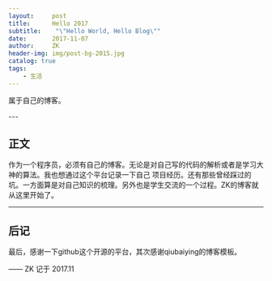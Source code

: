 ```yaml
---
layout:     post
title:      Hello 2017
subtitle:    "\"Hello World, Hello Blog\""
date:       2017-11-07
author:     ZK
header-img: img/post-bg-2015.jpg
catalog: true
tags:
    - 生活
---
```


属于自己的博客。

<p id = "build"></p>
---

## 正文

作为一个程序员，必须有自己的博客。无论是对自己写的代码的解析或者是学习大神的算法。我也想通过这个平台记录一下自己
项目经历。还有那些曾经踩过的坑。一方面算是对自己知识的梳理。另外也是学生交流的一个过程。ZK的博客就从这里开始了。

---

## 后记

最后，感谢一下github这个开源的平台，其次感谢qiubaiying的博客模板。

—— ZK 记于 2017.11



